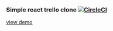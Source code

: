 ### Simple react trello clone [![CircleCI](https://circleci.com/gh/fenyagg/trello/tree/master.svg?style=svg)](https://circleci.com/gh/fenyagg/trello/tree/master)

[view demo](https://fenyagg.github.io/trello/)
